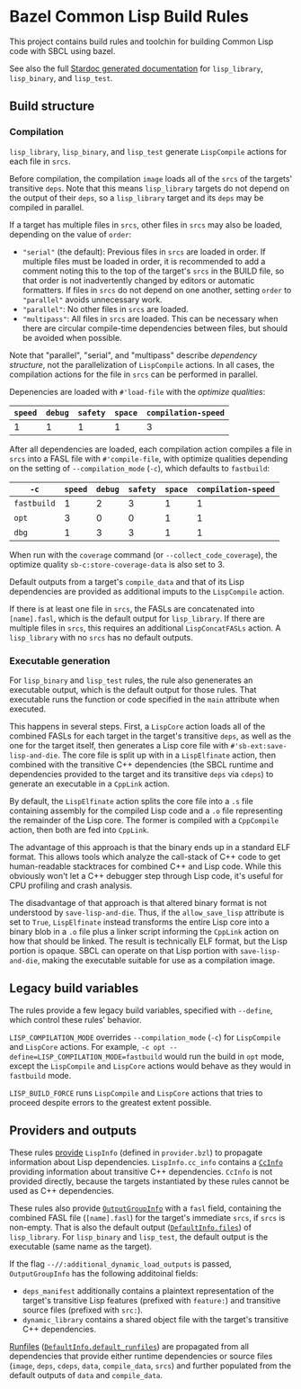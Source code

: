 # Bazel Common Lisp Build Rules

This project contains build rules and toolchin for building Common Lisp code
with SBCL using bazel.

See also the full
[Stardoc generated documentation](doc/rules.md)
for `lisp_library`, `lisp_binary`, and `lisp_test`.

## Build structure

### Compilation

`lisp_library`, `lisp_binary`, and `lisp_test` generate `LispCompile` actions
for each file in `srcs`.

Before compilation, the compilation `image` loads all of the `srcs` of the
targets' transitive `deps`. Note that this means `lisp_library` targets do not
depend on the output of their `deps`, so a `lisp_library` target and its `deps`
may be compiled in parallel.

If a target has multiple files in `srcs`, other files in `srcs` may also be
loaded, depending on the value of `order`:

*   `"serial"` (the default): Previous files in `srcs` are loaded in order. If
    multiple files must be loaded in order, it is recommended to add a comment
    noting this to the top of the target's `srcs` in the BUILD file, so that
    order is not inadvertently changed by editors or automatic formatters. If
    files in `srcs` do not depend on one another, setting `order` to
    `"parallel"` avoids unnecessary work.
*   `"parallel"`: No other files in `srcs` are loaded.
*   `"multipass"`: All files in `srcs` are loaded. This can be necessary when
    there are circular compile-time dependencies between files, but should be
    avoided when possible.

Note that "parallel", "serial", and "multipass" describe *dependency structure*,
not the parallelization of `LispCompile` actions. In all cases, the compilation
actions for the file in `srcs` can be performed in parallel.

Depenencies are loaded with `#'load-file` with the *optimize qualities*:

`speed` | `debug` | `safety` | `space` | `compilation-speed`
------- | ------- | -------- | ------- | -------------------
1       | 1       | 1        | 1       | 3

After all dependencies are loaded, each compilation action compiles a file in
`srcs` into a FASL file with `#'compile-file`, with optimize qualities depending
on the setting of `--compilation_mode` (`-c`), which defaults to `fastbuild`:

`-c`        | `speed` | `debug` | `safety` | `space` | `compilation-speed`
----------- | ------- | ------- | -------- | ------- | -------------------
`fastbuild` | 1       | 2       | 3        | 1       | 1
`opt`       | 3       | 0       | 0        | 1       | 1
`dbg`       | 1       | 3       | 3        | 1       | 1

When run with the `coverage` command (or `--collect_code_coverage`), the
optimize quality `sb-c:store-coverage-data` is also set to 3.

Default outputs from a target's `compile_data` and that of its Lisp dependencies
are provided as additional imputs to the `LispCompile` action.

If there is at least one file in `srcs`, the FASLs are concatenated into
`[name].fasl`, which is the default output for `lisp_library`. If there are
multiple files in `srcs`, this requires an additional `LispConcatFASLs` action.
A `lisp_library` with no `srcs` has no default outputs.

### Executable generation

For `lisp_binary` and `lisp_test` rules, the rule also genenerates an executable
output, which is the default output for those rules. That executable runs the
function or code specified in the `main` attribute when executed.

This happens in several steps. First, a `LispCore` action loads all of the
combined FASLs for each target in the target's transitive `deps`, as well as the
one for the target itself, then generates a Lisp core file with
`#'sb-ext:save-lisp-and-die`. The core file is split up with in a `LispElfinate`
action, then combined with the transitive C++ dependencies (the SBCL runtime and
dependencies provided to the target and its transitive `deps` via `cdeps`) to
generate an executable in a `CppLink` action.

By default, the `LispElfinate` action splits the core file into a `.s` file
containing assembly for the compiled Lisp code and a `.o` file representing the
remainder of the Lisp core. The former is compiled with a `CppCompile` action,
then both are fed into `CppLink`.

The advantage of this approach is that the binary ends up in a standard ELF
format. This allows tools which analyze the call-stack of C++ code to get
human-readable stacktraces for combined C++ and Lisp code. While this obviously
won't let a C++ debugger step through Lisp code, it's useful for CPU profiling
and crash analysis.

The disadvantage of that approach is that altered binary format is not
understood by `save-lisp-and-die`. Thus, if the `allow_save_lisp` attribute is
set to `True`, `LispElfinate` instead transforms the entire Lisp core into a
binary blob in a `.o` file plus a linker script informing the `CppLink` action
on how that should be linked. The result is technically ELF format, but the Lisp
portion is opaque. SBCL can operate on that Lisp portion with
`save-lisp-and-die`, making the executable suitable for use as a compilation
image.

## Legacy build variables

The rules provide a few legacy build variables, specified with `--define`, which
control these rules' behavior.

`LISP_COMPILATION_MODE` overrides `--compilation_mode` (`-c`) for `LispCompile`
and `LispCore` actions. For example, `-c opt
--define=LISP_COMPILATION_MODE=fastbuild` would run the build in `opt` mode,
except the `LispCompile` and `LispCore` actions would behave as they would in
`fastbuild` mode.

`LISP_BUILD_FORCE` runs `LispCompile` and `LispCore` actions that tries to
proceed despite errors to the greatest extent possible.

## Providers and outputs

These rules
[provide](https://docs.bazel.build/versions/master/skylark/rules.html#providers)
`LispInfo` (defined in `provider.bzl`) to propagate information about Lisp
dependencies. `LispInfo.cc_info` contains a
[`CcInfo`](https://docs.bazel.build/versions/master/skylark/lib/CcInfo.html)
providing information about transitive C++ dependencies. `CcInfo` is not
provided directly, because the targets instantiated by these rules cannot be
used as C++ dependencies.

These rules also provide
[`OutputGroupInfo`](https://docs.bazel.build/versions/master/skylark/lib/OutputGroupInfo.html)
with a `fasl` field, containing the combined FASL file (`[name].fasl`) for the
target's immediate `srcs`, if `srcs` is non-empty. That is also the default
output
([`DefaultInfo.files`](https://docs.bazel.build/versions/master/skylark/lib/DefaultInfo.html#files))
of `lisp_library`. For `lisp_binary` and `lisp_test`, the default output is the
executable (same name as the target).

If the flag `--//:additional_dynamic_load_outputs` is
passed, `OutputGroupInfo` has the following additoinal fields:

*   `deps_manifest` additionally contains a plaintext representation of the
    target's transitive Lisp features (prefixed with `feature:`) and transitive
    source files (prefixed with `src:`).
*   `dynamic_library` contains a shared object file with the target's transitive
    C++ dependencies.

[Runfiles](https://docs.bazel.build/versions/master/skylark/rules.html#runfiles)
([`DefaultInfo.default_runfiles`](https://docs.bazel.build/versions/master/skylark/lib/DefaultInfo.html#default_runfiles))
are propagated from all dependencies that provide either runtime dependencies or
source files (`image`, `deps`, `cdeps`, `data`, `compile_data`, `srcs`) and
further populated from the default outputs of `data` and `compile_data`.
